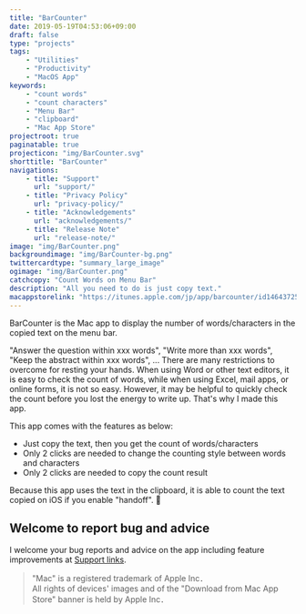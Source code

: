 ```yaml
---
title: "BarCounter"
date: 2019-05-19T04:53:06+09:00
draft: false
type: "projects"
tags:
    - "Utilities"
    - "Productivity"
    - "MacOS App"
keywords:
    - "count words"
    - "count characters"
    - "Menu Bar"
    - "clipboard"
    - "Mac App Store"
projectroot: true
paginatable: true
projecticon: "img/BarCounter.svg"
shorttitle: "BarCounter"
navigations:
    - title: "Support"
      url: "support/"
    - title: "Privacy Policy"
      url: "privacy-policy/"
    - title: "Acknowledgements"
      url: "acknowledgements/"
    - title: "Release Note"
      url: "release-note/"
image: "img/BarCounter.png"
backgroundimage: "img/BarCounter-bg.png"
twittercardtype: "summary_large_image"
ogimage: "img/BarCounter.png"
catchcopy: "Count Words on Menu Bar"
description: "All you need to do is just copy text."
macappstorelink: "https://itunes.apple.com/jp/app/barcounter/id1464372559"
---
```


BarCounter is the Mac app to display the number of words/characters in the copied text on the menu bar.

<!--more-->

"Answer the question within xxx words", "Write more than xxx words", "Keep the abstract within xxx words", ...
There are many restrictions to overcome for resting your hands.
When using Word or other text editors, it is easy to check the count of words, while when using Excel, mail apps, or online forms, it is not so easy.
However, it may be helpful to quickly check the count before you lost the energy to write up.
That's why I made this app.

This app comes with the features as below:

- Just copy the text, then you get the count of words/characters
- Only 2 clicks are needed to change the counting style between words and characters
- Only 2 clicks are needed to copy the count result

Because this app uses the text in the clipboard, it is able to count the text copied on iOS if you enable "handoff". :iphone:

## Welcome to report bug and advice

I welcome your bug reports and advice on the app including feature improvements at [Support links](support/).

> "Mac" is a registered trademark of Apple Inc．  
> All rights of devices' images and of the "Download from Mac App Store" banner is held by Apple Inc．
